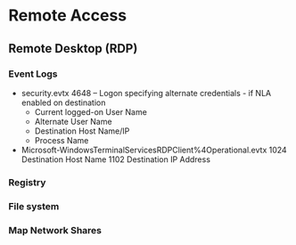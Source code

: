# Remote Access

## Remote Desktop (RDP)

### Event Logs

- security.evtx
 4648 – Logon specifying alternate credentials - if NLA enabled on destination
  * Current logged-on User Name
  * Alternate User Name
  * Destination Host Name/IP
  * Process Name
- Microsoft-WindowsTerminalServicesRDPClient%4Operational.evtx
 1024
 Destination Host Name
 1102
 Destination IP Address

### Registry

### File system


### Map Network Shares
